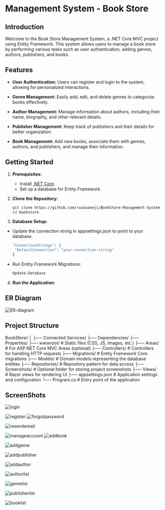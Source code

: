 # Management System - Book Store

## Introduction

Welcome to the Book Store Management System, a .NET Core MVC project using Entity Framework. This system allows users to manage a book store by performing various tasks such as user authentication, adding genres, authors, publishers, and books.

## Features

- **User Authentication:** Users can register and login to the system, allowing for personalized interactions.

- **Genre Management:** Easily add, edit, and delete genres to categorize books effectively.

- **Author Management:** Manage information about authors, including their name, biography, and other relevant details.

- **Publisher Management:** Keep track of publishers and their details for better organization.

- **Book Management:** Add new books, associate them with genres, authors, and publishers, and manage their information.

## Getting Started

1. **Prerequisites:**
   - Install [.NET Core](https://dotnet.microsoft.com/download).
   - Set up a database for Entity Framework.

2. **Clone the Repository:**
   ```bash
   git clone https://github.com/razasoneji/BookStore-Management-System.git
   cd bookstore
3. **Database Setup:**
  - Update the connection string in appsettings.json to point to your database.
    ```bash
    "ConnectionStrings": {
     "DefaultConnection": "your-connection-string"
    }
  - Run Entity Framework Migrations:
    ```bash
    Update-Database
4. **Run the Application:**

## ER Diagram

![ER-diagram](https://github.com/user-attachments/assets/e7c08435-d565-4a22-9555-1a63570348fc)

## Project Structure

BookStore/ │ ├── Connected Services/ ├── Dependencies/ ├── Properties/ ├── wwwroot/ # Static files (CSS, JS, Images, etc.) ├── Areas/ # For ASP.NET Core MVC Areas (optional) ├── Controllers/ # Controllers for handling HTTP requests ├── Migrations/ # Entity Framework Core migrations ├── Models/ # Domain models representing the database entities ├── Repositories/ # Repository pattern for data access ├── Screenshots/ # Optional folder for storing project screenshots ├── Views/ # Razor views for rendering UI ├── appsettings.json # Application settings and configuration └── Program.cs # Entry point of the application

## ScreenShots
![login](https://github.com/user-attachments/assets/bbabbb1b-a58b-4913-b0c3-e84226a11980)


![register](https://github.com/user-attachments/assets/882fb5b5-219d-45d3-b9f9-c9033a30f74e)
![forgotpassword](https://github.com/user-attachments/assets/f8958aa5-ec8b-49e7-9578-2ee342c3a172)




![resendemail](https://github.com/user-attachments/assets/e8feac9f-1686-41a4-91c2-17a5d40b567d)


![manageaccount](https://github.com/user-attachments/assets/73c99a9b-501b-4699-81f1-8155f25a2720)
![addbook](https://github.com/user-attachments/assets/b40150f9-8e1c-4490-bc3e-cc489e64fb35)



![addgenre](https://github.com/user-attachments/assets/0948c622-9015-4150-b6f3-c9cf4d189341)

![addpublisher](https://github.com/user-attachments/assets/80c15513-7f4f-4120-b7d1-1c7c7e44f454)

![addauthor](https://github.com/user-attachments/assets/25560196-812e-4e23-994f-270caa6d22dd)

![authorlist](https://github.com/user-attachments/assets/e9738db6-7ec9-4d7a-af71-301cda3e4200)

![genrelist](https://github.com/user-attachments/assets/0dd9d257-ba84-4ca2-9aad-280c6806891a)

![publisherlist](https://github.com/user-attachments/assets/2c86e4a1-2676-4525-a74b-254519d381e5)

![booklist](https://github.com/user-attachments/assets/7ed1ee94-c85a-49ff-b818-c937ea283abf)

